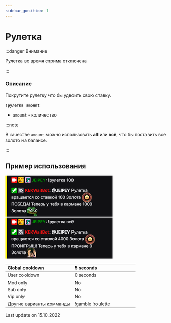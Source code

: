 ```yaml
---
sidebar_position: 1
---
```


# Рулетка

:::danger Внимание

Рулетка во время стрима отключена

:::

### Описание

Покрутите рулетку что бы удвоить свою ставку.


 **`!рулетка amount`**

- `amount` - количество 

:::note

В качестве `amount` можно использовать **all** или **всё**, что бы поставить всё золото на балансе.

:::

## Пример использования
![Docs Version Dropdown](./img/rl.png) ![Docs Version Dropdown](./img/rl+.png)

  <div>

| Global cooldown | 5 seconds⠀⠀⠀⠀⠀⠀⠀⠀⠀⠀⠀|
|:----------------|:----------------------|
| User cooldown   | 0 seconds            |
| Mod only        | No                    |
| Sub only        | No                    |
| Vip only        | No                    |
| Другие варианты комманды        | !gamble !roulette              |
  </div>


Last update on 15.10.2022